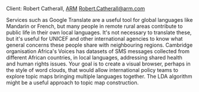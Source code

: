 Client: Robert Catherall, [ARM](ARM "wikilink")
<Robert.Catherall@arm.com>

Services such as Google Translate are a useful tool for global languages
like Mandarin or French, but many people in remote rural areas
contribute to public life in their own local languages. It's not
necessary to translate these, but it's useful for UNICEF and other
international agencies to know what general concerns these people share
with neighbouring regions. Cambridge organisation Africa's Voices has
datasets of SMS messages collected from different African countries, in
local languages, addressing shared health and human rights issues. Your
goal is to create a visual browser, perhaps in the style of word clouds,
that would allow international policy teams to explore topic maps
bringing multiple languages together. The LDA algorithm might be a
useful approach to topic map construction.